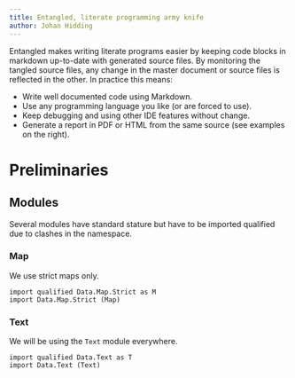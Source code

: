 ```yaml
---
title: Entangled, literate programming army knife
author: Johan Hidding
---
```


Entangled makes writing literate programs easier by keeping code blocks in markdown up-to-date with generated source files. By monitoring the tangled source files, any change in the master document or source files is reflected in the other. In practice this means:

* Write well documented code using Markdown.
* Use any programming language you like (or are forced to use).
* Keep debugging and using other IDE features without change.
* Generate a report in PDF or HTML from the same source (see examples on the right).

# Preliminaries

## Modules

Several modules have standard stature but have to be imported qualified due to clashes in the namespace.

### Map

We use strict maps only.

``` {.haskell #import-map}
import qualified Data.Map.Strict as M
import Data.Map.Strict (Map)
```

### Text

We will be using the `Text` module everywhere.

``` {.haskell #import-text}
import qualified Data.Text as T
import Data.Text (Text)
```


